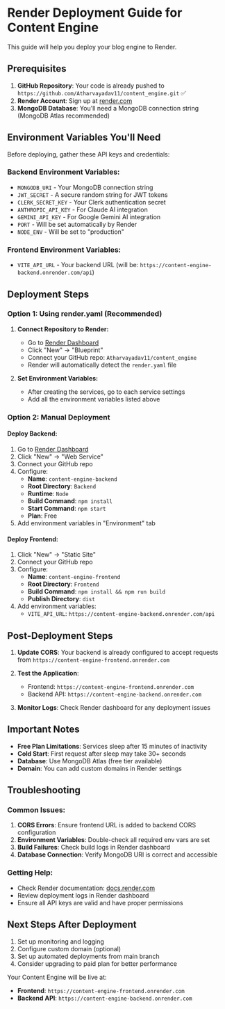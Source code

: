 # Render Deployment Guide for Content Engine

This guide will help you deploy your blog engine to Render.

## Prerequisites

1. **GitHub Repository**: Your code is already pushed to `https://github.com/Atharvayadav11/content_engine.git` ✅
2. **Render Account**: Sign up at [render.com](https://render.com)
3. **MongoDB Database**: You'll need a MongoDB connection string (MongoDB Atlas recommended)

## Environment Variables You'll Need

Before deploying, gather these API keys and credentials:

### Backend Environment Variables:
- `MONGODB_URI` - Your MongoDB connection string
- `JWT_SECRET` - A secure random string for JWT tokens
- `CLERK_SECRET_KEY` - Your Clerk authentication secret
- `ANTHROPIC_API_KEY` - For Claude AI integration
- `GEMINI_API_KEY` - For Google Gemini AI integration
- `PORT` - Will be set automatically by Render
- `NODE_ENV` - Will be set to "production"

### Frontend Environment Variables:
- `VITE_API_URL` - Your backend URL (will be: `https://content-engine-backend.onrender.com/api`)

## Deployment Steps

### Option 1: Using render.yaml (Recommended)

1. **Connect Repository to Render:**
   - Go to [Render Dashboard](https://dashboard.render.com)
   - Click "New" → "Blueprint"
   - Connect your GitHub repo: `Atharvayadav11/content_engine`
   - Render will automatically detect the `render.yaml` file

2. **Set Environment Variables:**
   - After creating the services, go to each service settings
   - Add all the environment variables listed above

### Option 2: Manual Deployment

#### Deploy Backend:
1. Go to [Render Dashboard](https://dashboard.render.com)
2. Click "New" → "Web Service"
3. Connect your GitHub repo
4. Configure:
   - **Name**: `content-engine-backend`
   - **Root Directory**: `Backend`
   - **Runtime**: `Node`
   - **Build Command**: `npm install`
   - **Start Command**: `npm start`
   - **Plan**: Free
5. Add environment variables in "Environment" tab

#### Deploy Frontend:
1. Click "New" → "Static Site"
2. Connect your GitHub repo
3. Configure:
   - **Name**: `content-engine-frontend`
   - **Root Directory**: `Frontend`
   - **Build Command**: `npm install && npm run build`
   - **Publish Directory**: `dist`
4. Add environment variables:
   - `VITE_API_URL`: `https://content-engine-backend.onrender.com/api`

## Post-Deployment Steps

1. **Update CORS**: Your backend is already configured to accept requests from `https://content-engine-frontend.onrender.com`

2. **Test the Application**:
   - Frontend: `https://content-engine-frontend.onrender.com`
   - Backend API: `https://content-engine-backend.onrender.com`

3. **Monitor Logs**: Check Render dashboard for any deployment issues

## Important Notes

- **Free Plan Limitations**: Services sleep after 15 minutes of inactivity
- **Cold Start**: First request after sleep may take 30+ seconds
- **Database**: Use MongoDB Atlas (free tier available)
- **Domain**: You can add custom domains in Render settings

## Troubleshooting

### Common Issues:
1. **CORS Errors**: Ensure frontend URL is added to backend CORS configuration
2. **Environment Variables**: Double-check all required env vars are set
3. **Build Failures**: Check build logs in Render dashboard
4. **Database Connection**: Verify MongoDB URI is correct and accessible

### Getting Help:
- Check Render documentation: [docs.render.com](https://docs.render.com)
- Review deployment logs in Render dashboard
- Ensure all API keys are valid and have proper permissions

## Next Steps After Deployment

1. Set up monitoring and logging
2. Configure custom domain (optional)
3. Set up automated deployments from main branch
4. Consider upgrading to paid plan for better performance

Your Content Engine will be live at:
- **Frontend**: `https://content-engine-frontend.onrender.com`
- **Backend API**: `https://content-engine-backend.onrender.com`
